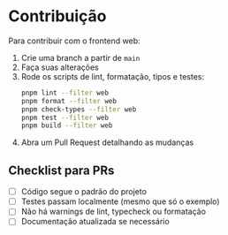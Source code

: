
# Contribuição

Para contribuir com o frontend web:

1. Crie uma branch a partir de `main`
2. Faça suas alterações
3. Rode os scripts de lint, formatação, tipos e testes:
   ```bash
   pnpm lint --filter web
   pnpm format --filter web
   pnpm check-types --filter web
   pnpm test --filter web
   pnpm build --filter web
   ```
4. Abra um Pull Request detalhando as mudanças

## Checklist para PRs

- [ ] Código segue o padrão do projeto
- [ ] Testes passam localmente (mesmo que só o exemplo)
- [ ] Não há warnings de lint, typecheck ou formatação
- [ ] Documentação atualizada se necessário
